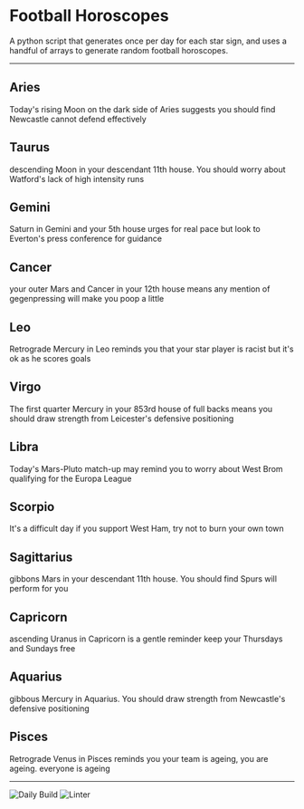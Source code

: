 # Football Horoscopes

A python script that generates once per day for each star sign, and uses a handful of arrays to generate random football horoscopes.

---

<!-- horoscopes_item starts -->
<h2>Aries</h2><p>Today's rising Moon on the dark side of Aries suggests you should find Newcastle cannot defend effectively</p><h2>Taurus</h2><p>descending Moon in your descendant 11th house. You should worry about Watford's lack of high intensity runs</p><h2>Gemini</h2><p>Saturn in Gemini and your 5th house urges for real pace but look to Everton's press conference for guidance</p><h2>Cancer</h2><p>your outer Mars and Cancer in your 12th house means any mention of gegenpressing will make you poop a little</p><h2>Leo</h2><p>Retrograde Mercury in Leo reminds you that your star player is racist but it's ok as he scores goals</p><h2>Virgo</h2><p>The first quarter Mercury in your 853rd house of full backs means you should draw strength from Leicester's defensive positioning</p><h2>Libra</h2><p>Today's Mars-Pluto match-up may remind you to worry about West Brom qualifying for the Europa League</p><h2>Scorpio</h2><p>It's a difficult day if you support West Ham, try not to burn your own town</p><h2>Sagittarius</h2><p>gibbons Mars in your descendant 11th house. You should find Spurs will perform for you</p><h2>Capricorn</h2><p>ascending Uranus in Capricorn is a gentle reminder keep your Thursdays and Sundays free</p><h2>Aquarius</h2><p>gibbous Mercury in Aquarius. You should draw strength from Newcastle's defensive positioning</p><h2>Pisces</h2><p>Retrograde Venus in Pisces reminds you your team is ageing, you are ageing. everyone is ageing</p>
<!-- horoscopes_item ends -->

---

![Daily Build](https://github.com/MatBenfield/horofootball.thechels.uk/workflows/Daily%20Build/badge.svg) ![Linter](https://github.com/MatBenfield/horofootball.thechels.uk/workflows/Linter/badge.svg)
